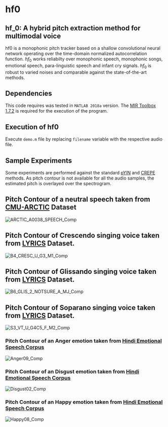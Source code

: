 # hf0
## hf_0:  A hybrid pitch extraction method for multimodal voice

hf0 is a monophonic pitch tracker based on a shallow convolutional neural network operating over the time-domain normalized autocorrelation function. $hf_0$ works reliabilty over monophonic speech, monophonic songs, emotional speech, para-linguistic speech and infant cry signals. $hf_0$ is robust to varied noises and comparable against the state-of-the-art methods. 

## Dependencies

This code requires was tested in `MATLAB 2018a` version. The [MIR Toolbox 1.7.2](https://www.jyu.fi/hytk/fi/laitokset/mutku/en/research/materials/mirtoolbox) is required for the execution of the program.

## Execution of hf0
Execute `demo.m` file by replacing `filename` variable with the respective audio file.

## Sample Experiments
Some experiments are performed against the standard [pYIN](https://ieeexplore.ieee.org/document/6853678) and [CREPE](https://arxiv.org/abs/1802.06182) methods. As pitch contour is not available for all the audio samples, the estimated pitch is overlayed over the spectrogram.


## Pitch Contour of a neutral speech taken from [CMU-ARCTIC](http://www.festvox.org/cmu_arctic/) Dataset
![ARCTIC_A0038_SPEECH_Comp](https://user-images.githubusercontent.com/14876105/56469395-03313680-6457-11e9-9945-ee9ea78e344d.jpg)
## Pitch Contour of Crescendo singing voice taken from [LYRICS](http://tcts.fpms.ac.be/publications/papers/2013/icassp2013_obtdndatd.pdf) Dataset.
![B4_CRESC_U_G3_M1_Comp](https://user-images.githubusercontent.com/14876105/56469396-03c9cd00-6457-11e9-8909-7f86c4a113f7.jpg)
## Pitch Contour of Glissando singing voice taken from [LYRICS](http://tcts.fpms.ac.be/publications/papers/2013/icassp2013_obtdndatd.pdf) Dataset.
![B6_GLIS_2_NOTSURE_A_MJ_Comp](https://user-images.githubusercontent.com/14876105/56469398-03c9cd00-6457-11e9-855c-4ab84c0b32ea.jpg)
## Pitch Contour of Soparano singing voice taken from [LYRICS](http://tcts.fpms.ac.be/publications/papers/2013/icassp2013_obtdndatd.pdf) Dataset.
![S3_VT_U_G4C5_F_M2_Comp](https://user-images.githubusercontent.com/14876105/56469401-04626380-6457-11e9-9ec9-6ec66dcc52e7.jpg)
### Pitch Contour of an Anger emotion taken from [Hindi Emotional Speech Corpus](https://ieeexplore.ieee.org/document/5738540)
![Anger09_Comp](https://user-images.githubusercontent.com/14876105/56469394-03313680-6457-11e9-81c0-e52b4094c573.jpg)
### Pitch Contour of an Disgust emotion taken from [Hindi Emotional Speech Corpus](https://ieeexplore.ieee.org/document/5738540)
![Disgust02_Comp](https://user-images.githubusercontent.com/14876105/56469399-04626380-6457-11e9-9a67-6fc556bafc4a.jpg)
### Pitch Contour of an Happy emotion taken from [Hindi Emotional Speech Corpus](https://ieeexplore.ieee.org/document/5738540)
![Happy08_Comp](https://user-images.githubusercontent.com/14876105/56469400-04626380-6457-11e9-8113-4b0fc5ea2180.jpg)
